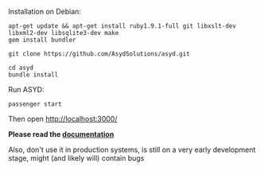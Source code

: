 Installation on Debian:

	apt-get update && apt-get install ruby1.9.1-full git libxslt-dev libxml2-dev libsqlite3-dev make
	gem install bundler

	git clone https://github.com/AsydSolutions/asyd.git

	cd asyd
	bundle install

Run ASYD:

	passenger start

Then open [http://localhost:3000/](http://localhost:3000/)


**Please read the [documentation](https://github.com/AsydSolutions/asyd/blob/master/views/help.md)**

Also, don't use it in production systems, is still on a very early development stage, might (and likely will) contain bugs
